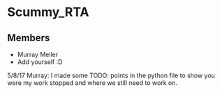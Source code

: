 # Scummy_RTA
## Members
- Murray Meller
- Add yourself :D


5/8/17 Murray: I made some TODO: points in the python file to show you were my work stopped and where we still need to work on.
